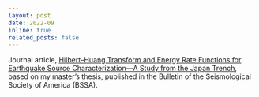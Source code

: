 ```yaml
---
layout: post
date: 2022-09
inline: true
related_posts: false
---
```


Journal article, [Hilbert–Huang Transform and Energy Rate Functions for Earthquake Source Characterization—A Study from the Japan Trench](https://doi.org/10.1785/0120220099), based on my master’s thesis, published in the Bulletin of the Seismological Society of America (BSSA).
